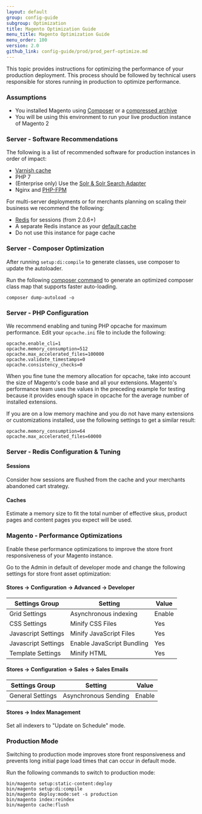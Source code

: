 ```yaml
---
layout: default
group: config-guide
subgroup: Optimization
title: Magento Optimization Guide
menu_title: Magento Optimization Guide
menu_order: 100
version: 2.0
github_link: config-guide/prod/prod_perf-optimize.md
---
```


This topic provides instructions for optimizing the performance of your production deployment.
This process should be followed by technical users responsible for stores running in production to optimize performance.

### Assumptions

*	You installed Magento using [Composer][composer-install] or a [compressed archive][zip-install]
*	You will be using this environment to run your live production instance of Magento 2

### Server - Software Recommendations

The following is a list of recommended software for production instances in order of impact:

* [Varnish cache][config-varnish]
* PHP 7
* (Enterprise only) Use the [Solr & Solr Search Adapter][solr]
*	Nginx and [PHP-FPM][php-fpm]

For multi-server deployments or for merchants planning on scaling their business we recommend the following:

*	[Redis][redis-session] for sessions (from 2.0.6+)
*	A separate Redis instance as your [default cache][redis-default-cache] 
  *	Do not use this instance for page cache

### Server - Composer Optimization

After running `setup:di:compile` to generate classes, use composer to update the autoloader.

Run the following [composer command][composer-dump-autoload] to generate an optimized composer class map that supports faster auto-loading.

	composer dump-autoload -o

### Server - PHP Configuration

We recommend enabling and tuning PHP opcache for maximum performance.
Edit your `opcache.ini` file to include the following:

	opcache.enable_cli=1
	opcache.memory_consumption=512
	opcache.max_accelerated_files=100000
	opcache.validate_timestamps=0
	opcache.consistency_checks=0

When you fine tune the memory allocation for opcache, take into account the size of Magento's code base and all your extensions.
Magento's performance team uses the values in the preceding example for testing because it provides enough space in opcache for the average number of installed extensions.  

If you are on a low memory machine and you do not have many extensions or customizations installed, use the following settings to get a similar result:

	opcache.memory_consumption=64
	opcache.max_accelerated_files=60000

### Server - Redis Configuration & Tuning

#### Sessions

Consider how sessions are flushed from the cache and your merchants abandoned cart strategy.

#### Caches

Estimate a memory size to fit the total number of effective skus, product pages and content pages you expect will be used.

### Magento - Performance Optimizations

Enable these performance optimizations to improve the store front responsiveness of your Magento instance.


Go to the Admin in default of developer mode and change the following settings for store front asset optimization:

#### Stores -> Configuration -> Advanced -> Developer

| Settings Group      | Setting                    | Value  |
| ------------------- | -------------------------- | ------ |
| Grid Settings       | Asynchronous indexing      | Enable |
| CSS Settings        | Minify CSS Files           | Yes    |
| Javascript Settings | Minify JavaScript Files    | Yes    |
| Javascript Settings | Enable JavaScript Bundling | Yes    |
| Template Settings   | Minify HTML                | Yes    |

#### Stores -> Configuration -> Sales -> Sales Emails

| Settings Group   | Setting              | Value  |
| ---------------- | -------------------- | ------ |
| General Settings | Asynchronous Sending | Enable |

#### Stores -> Index Management

Set all indexers to "Update on Schedule" mode.


### Production Mode

Switching to production mode improves store front responsiveness and prevents long initial page load times that can occur in default mode.

Run the following commands to switch to production mode:

~~~
bin/magento setup:static-content:deploy
bin/magento setup:di:compile
bin/magento deploy:mode:set -s production
bin/magento index:reindex
bin/magento cache:flush
~~~

[composer-install]: {{page.baseurl}}install-gde/prereq/integrator_install.html
[zip-install]: {{page.baseurl}}install-gde/prereq/zip_install.html
[config-varnish]: {{page.baseurl}}config-guide/varnish/config-varnish.html
[solr]: {{page.baseurl}}config-guide/solr/solr-overview.html
[php-fpm]: https://php-fpm.org/
[redis-session]: {{page.baseurl}}config-guide/redis/redis-session.html
[redis-default-cache]: {{page.baseurl}}config-guide/redis/redis-pg-cache.html
[composer-dump-autoload]: https://getcomposer.org/doc/03-cli.md#dump-autoload
